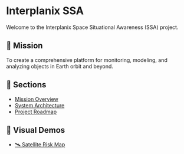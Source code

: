 # Interplanix SSA

Welcome to the Interplanix Space Situational Awareness (SSA) project.

## 🚀 Mission
To create a comprehensive platform for monitoring, modeling, and analyzing objects in Earth orbit and beyond.

## 📘 Sections
- [Mission Overview](mission.md)
- [System Architecture](system-overview.md)
- [Project Roadmap](roadmap.md)
## 🚀 Visual Demos

- [🛰️ Satellite Risk Map](satellite-risk-map.md)
